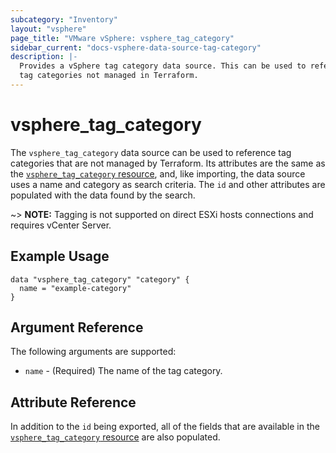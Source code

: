```yaml
---
subcategory: "Inventory"
layout: "vsphere"
page_title: "VMware vSphere: vsphere_tag_category"
sidebar_current: "docs-vsphere-data-source-tag-category"
description: |-
  Provides a vSphere tag category data source. This can be used to reference
  tag categories not managed in Terraform.
---
```


# vsphere\_tag\_category

The `vsphere_tag_category` data source can be used to reference tag categories
that are not managed by Terraform. Its attributes are the same as the
[`vsphere_tag_category` resource][resource-tag-category], and, like importing,
the data source uses a name and category as search criteria. The `id` and other
attributes are populated with the data found by the search.

[resource-tag-category]: /docs/providers/vsphere/r/tag_category.html

~> **NOTE:** Tagging is not supported on direct ESXi hosts connections and
requires vCenter Server.

## Example Usage

```hcl
data "vsphere_tag_category" "category" {
  name = "example-category"
}
```

## Argument Reference

The following arguments are supported:

* `name` - (Required) The name of the tag category.

## Attribute Reference

In addition to the `id` being exported, all of the fields that are available in
the [`vsphere_tag_category` resource][resource-tag-category] are also populated.
